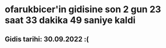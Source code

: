 # ofarukbicer'in gidisine son 2 gun 23 saat 33 dakika 49 saniye kaldi

## Gidis tarihi: 30.09.2022 :(